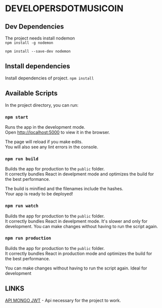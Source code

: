 # DEVELOPERSDOTMUSICOIN

## Dev Dependencies
The project needs install nodemon <br>
`npm install -g nodemon`

`npm install --save-dev nodemon`

## Install dependencies

Install dependencies of project.
`npm install`

## Available Scripts

In the project directory, you can run:

### `npm start`

Runs the app in the development mode.<br>
Open [http://localhost:5000](http://localhost:5000) to view it in the browser.

The page will reload if you make edits.<br>
You will also see any lint errors in the console.

### `npm run build`

Builds the app for production to the `public` folder.<br>
It correctly bundles React in develpment mode and optimizes the build for the best performance.

The build is minified and the filenames include the hashes.<br>
Your app is ready to be deployed!

### `npm run watch`

Builds the app for production to the `public` folder.<br>
It correctly bundles React in develpment mode. It's slower and only for development.
You can make changes without having to run the script again. 

### `npm run production`

Builds the app for production to the `public` folder.<br>
It correctly bundles React in production mode and optimizes the build for the best performance.

You can make changes without having to run the script again. Ideal for development

## LINKS

[API MONGO JWT](https://github.com/elgatoflaco/api-mongo-jwt) - Api necessary for the project to work.
